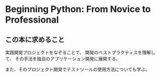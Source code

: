 # Beginning Python: From Novice to Professional

## この本に求めること
実践開発プロジェクトをなぞることで、
開発のベストプラクティスを理解して、
その手法を独自のアプリケーション開発に展開する。

また、そのプロジェクト開発でテストツールの使用方法についても学ぶ。

